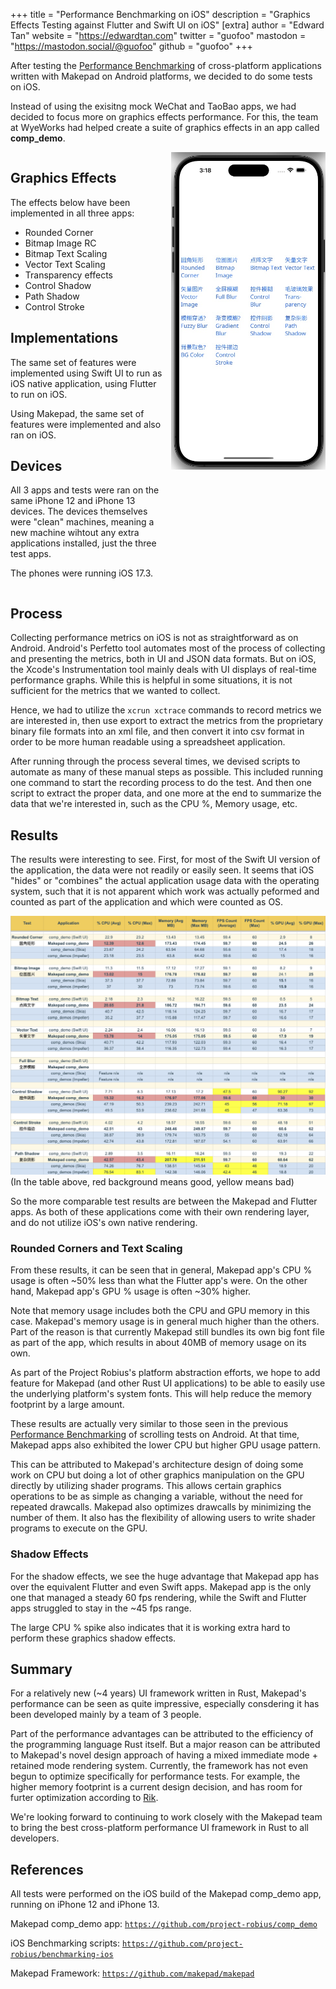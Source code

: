 +++
title = "Performance Benchmarking on iOS"
description = "Graphics Effects Testing against Flutter and Swift UI on iOS"
[extra]
author = "Edward Tan"
website = "https://edwardtan.com"
twitter = "guofoo"
mastodon = "https://mastodon.social/@guofoo"
github = "guofoo"
+++

After testing the [Performance Benchmarking](/blog/performance-benchmarking)  of cross-platform applications written with Makepad on Android platforms, we decided to do some tests on iOS.

Instead of using the exisitng mock WeChat and TaoBao apps, we had decided to focus more on graphics effects performance. For this, the team at WyeWorks had helped create a suite of graphics effects in an app called **comp_demo**.

<div style="display:flex">
  <div style="flex:1;padding-right:5px;">

## Graphics Effects

The effects below have been implemented in all three apps:

* Rounded Corner
* Bitmap Image RC
* Bitmap Text Scaling
* Vector Text Scaling
* Transparency effects
* Control Shadow
* Path Shadow
* Control Stroke

## Implementations

The same set of features were implemented using Swift UI to run as iOS native application, using Flutter to run on iOS.

Using Makepad, the same set of features were implemented and also ran on iOS.

## Devices

All 3 apps and tests were ran on the same iPhone 12 and iPhone 13 devices. The devices themselves were "clean" machines, meaning a new machine wihtout any extra applications installed, just the three test apps.

The phones were running iOS 17.3.

  </div>
  <div style="flex:1;padding-left:5px;">
    <a href="/blog/iphone-comp-demo-ss.jpg" target="_new">
      <img src="/blog/iphone-comp-demo-ss.jpg" alt="iPhone screenshot" />
    </a>
  </div>
</div>

<!-- ![<img src="/blog/iphone-comp-demo-ss.jpg" width="200"/>](/blog/iphone-comp-demo-ss.jpg) -->
<!-- <figure>
    <img src="/blog/iphone-comp-demo-ss.jpg" width="400"
         alt="Main Screen">
    <figcaption>Makepad comp_demo screenshot.</figcaption>
</figure> -->

## Process

Collecting performance metrics on iOS is not as straightforward as on Android. Android's Perfetto tool automates most of the process of collecting and presenting the metrics, both in UI and JSON data formats. But on iOS, the Xcode's Instrumentation tool mainly deals with UI displays of real-time performance graphs. While this is helpful in some situations, it is not sufficient for the metrics that we wanted to collect.

Hence, we had to utilize the `xcrun xctrace` commands to record metrics we are interested in, then use export to extract the metrics from the proprietary binary file formats into an xml file, and then convert it into csv format in order to be more human readable using a spreadsheet application.

After running through the process several times, we devised scripts to automate as many of these manual steps as possible. This included running one command to start the recording process to do the test. And then one script to extract the proper data, and one more at the end to summarize the data that we're interested in, such as the CPU %, Memory usage, etc.

## Results

The results were interesting to see. First, for most of the Swift UI version of the application, the data were not readily or easily seen. It seems that iOS "hides" or "combines" the actual application usage data with the operating system, such that it is not apparent which work was actually peformed and counted as part of the application and which were counted as OS.

[![Results Table](/blog/ios-results-table.png)](/blog/ios-results-table.png)
(In the table above, red background means good, yellow means bad)

So the more comparable test results are between the Makepad and Flutter apps. As both of these applications come with their own rendering layer, and do not utilize iOS's own native rendering.

### Rounded Corners and Text Scaling

From these results, it can be seen that in general, Makepad app's CPU % usage is often ~50% less than what the Flutter app's were. On the other hand, Makepad app's GPU % usage is often ~30% higher.

Note that memory usage includes both the CPU and GPU memory in this case. Makepad's memory usage is in general much higher than the others. Part of the reason is that currently Makepad still bundles its own big font file as part of the app, which results in about 40MB of memory usage on its own.

As part of the Project Robius's platform abstraction efforts, we hope to add feature for Makepad (and other Rust UI applications) to be able to easily use the underlying platform's system fonts. This will help reduce the memory footprint by a large amount.

These results are actually very similar to those seen in the previous [Performance Benchmarking](/blog/performance-benchmarking-2) of scrolling tests on Android. At that time, Makepad apps also exhibited the lower CPU but higher GPU usage pattern.

This can be attributed to Makepad's architecture design of doing some work on CPU but doing a lot of other graphics manipulation on the GPU directly by utilizing shader programs. This allows certain graphics operations to be as simple as changing a variable, without the need for repeated drawcalls. Makepad also optimizes drawcalls by minimizing the number of them. It also has the flexibility of allowing users to write shader programs to execute on the GPU.

### Shadow Effects

For the shadow effects, we see the huge advantage that Makepad app has over the equivalent Flutter and even Swift apps.  Makepad app is the only one that managed a steady 60 fps rendering, while the Swift and Flutter apps struggled to stay in the ~45 fps range.

The large CPU % spike also indicates that it is working extra hard to perform these graphics shadow effects.

## Summary

For a relatively new (~4 years) UI framework written in Rust, Makepad's performance can be seen as quite impressive, especially consdering it has been developed mainly by a team of 3 people.

Part of the performance advantages can be attributed to the efficiency of the programming language Rust itself. But a major reason can be attributed to Makepad's novel design approach of having a mixed immediate mode + retained mode rendering system. Currently, the framework has not even begun to optimize specifically for performance tests. For example, the higher memory footprint is a current design decision, and has room for furter optimization according to [Rik](https://x.com/rikarends).

We're looking forward to continuing to work closely with the Makepad team to bring the best cross-platform performance UI framework in Rust to all developers.

## References

All tests were performed on the iOS build of the Makepad comp_demo app, running on iPhone 12 and iPhone 13.

Makepad comp_demo app:
[`https://github.com/project-robius/comp_demo`](https://github.com/project-robius/comp_demo)

iOS Benchmarking scripts:
[`https://github.com/project-robius/benchmarking-ios`](https://github.com/project-robius/benchmarking-ios)

Makepad Framework:
[`https://github.com/makepad/makepad`](https://github.com/makepad/makepad)
